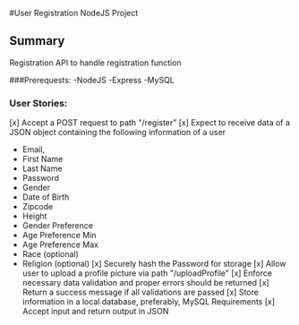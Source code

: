 #User Registration NodeJS Project
## Summary
Registration API to handle registration function

###Prerequests:
-NodeJS
-Express
-MySQL

### User Stories:
[x] Accept a POST request to path "/register"
[x] Expect to receive data of a JSON object containing the following information of a user
- Email,
- First Name
- Last Name
- Password
- Gender
- Date of Birth
- Zipcode
- Height
- Gender Preference
- Age Preference Min
- Age Preference Max
- Race (optional)
- Religion (optional)
[x] Securely hash the Password for storage
[x] Allow user to upload a profile picture via path "/uploadProfile"
[x] Enforce necessary data validation and proper errors should be returned
[x] Return a success message if all validations are passed
[x] Store information in a local database, preferably, MySQL
Requirements
[x] Accept input and return output in JSON

